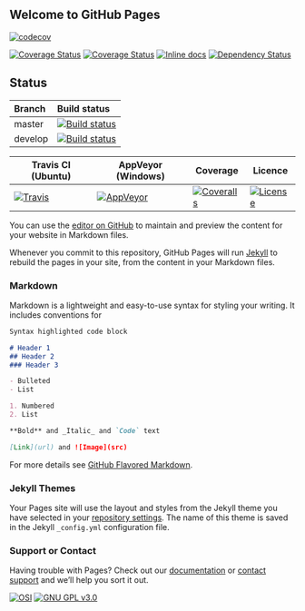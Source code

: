 ## Welcome to GitHub Pages

[![codecov](https://codecov.io/gh/Levitics/levitics-arkhe-gcs/branch/master/graph/badge.svg)](https://codecov.io/gh/Levitics/levitics-arkhe-gcs)

[![Coverage Status](https://coveralls.io/repos/github/Levitics/levitics-arkhe-gcs/badge.svg?branch=master)](https://coveralls.io/github/Levitics/levitics-arkhe-gcs?branch=master)
[![Coverage Status](https://img.shields.io/coveralls/bfontaine/badges2svg.svg)](https://coveralls.io/r/bfontaine/badges2svg)
[![Inline docs](https://inch-ci.org/github/bfontaine/badges2svg.svg)](https://inch-ci.org/github/bfontaine/badges2svg)
[![Dependency Status](https://img.shields.io/gemnasium/bfontaine/badges2svg.svg)](https://gemnasium.com/bfontaine/badges2svg)
## Status ##

| Branch              | Build status  |
|:------------------- |:------------- |
| master              | [![Build status](https://travis-ci.org/Levitics/levitics-arkhe-gcs.svg?branch=master "Build status of branch master")](https://travis-ci.org/Levitics/levitics-arkhe-gcs) |
| develop             | [![Build status](https://travis-ci.org/Levitics/levitics-arkhe-gcs.svg?branch=develop "Build status of branch develop")](https://travis-ci.org/Levitics/levitics-arkhe-gcs) |


| Travis CI (Ubuntu) | AppVeyor (Windows) | Coverage | Licence |
|--------------------|--------------------|----------|---------|
|[![Travis](https://img.shields.io/travis/polysquare/cmake-unit.svg)](http://travis-ci.org/Levitics/levitics-arkhe-gcs)|[![AppVeyor](https://img.shields.io/appveyor/ci/smspillaz/cmake-unit-724.svg)](https://ci.appveyor.com/project/Levitics/levitics-arkhe-gcs-724)|[![Coveralls](https://img.shields.io/coveralls/polysquare/cmake-unit.svg)](http://coveralls.io/pLevitics/levitics-arkhe-gcs)|[![License](https://img.shields.io/github/license/polysquare/cmake-unit.svg)](http://github.com/Levitics/levitics-arkhe-gcs)|

You can use the [editor on GitHub](https://github.com/Levitics/levitics-arkhe-gcs/edit/master/README.md) to maintain and preview the content for your website in Markdown files.

Whenever you commit to this repository, GitHub Pages will run [Jekyll](https://jekyllrb.com/) to rebuild the pages in your site, from the content in your Markdown files.

### Markdown

Markdown is a lightweight and easy-to-use syntax for styling your writing. It includes conventions for

```markdown
Syntax highlighted code block

# Header 1
## Header 2
### Header 3

- Bulleted
- List

1. Numbered
2. List

**Bold** and _Italic_ and `Code` text

[Link](url) and ![Image](src)
```

For more details see [GitHub Flavored Markdown](https://guides.github.com/features/mastering-markdown/).

### Jekyll Themes

Your Pages site will use the layout and styles from the Jekyll theme you have selected in your [repository settings](https://github.com/Levitics/levitics-arkhe-gcs/settings). The name of this theme is saved in the Jekyll `_config.yml` configuration file.

### Support or Contact

Having trouble with Pages? Check out our [documentation](https://help.github.com/categories/github-pages-basics/) or [contact support](https://github.com/contact) and we’ll help you sort it out.


[![OSI](http://opensource.org/trademarks/opensource/OSI-Approved-License-100x137.png)](http://opensource.org/licenses/mit-license.php) 
[![GNU GPL v3.0](http://www.gnu.org/graphics/gplv3-127x51.png)](http://www.gnu.org/licenses/gpl.html)

